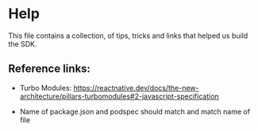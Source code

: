 # Help

This file contains a collection, of tips, tricks and links that helped us build the SDK.

## Reference links:

- Turbo Modules: https://reactnative.dev/docs/the-new-architecture/pillars-turbomodules#2-javascript-specification
 
- Name of package.json and podspec should match and match name of file
